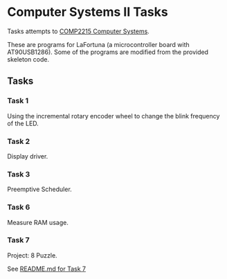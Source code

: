 # Computer Systems II Tasks

Tasks attempts to [COMP2215 Computer Systems](https://www.southampton.ac.uk/courses/modules/comp2215.page). 

These are programs for LaFortuna (a microcontroller board with AT90USB1286). Some of the programs are modified from the provided skeleton code.

## Tasks

### Task 1

Using the incremental rotary encoder wheel to change the blink frequency of the LED.

### Task 2

Display driver.

### Task 3

Preemptive Scheduler.

### Task 6

Measure RAM usage.

### Task 7

Project: 8 Puzzle.

See [README.md for Task 7](t07/README.md)

